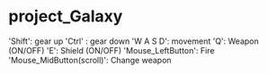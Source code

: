# project_Galaxy

'Shift': gear up 
'Ctrl' : gear down
'W A S D': movement
'Q': Weapon (ON/OFF)
'E': Shield (ON/OFF)
'Mouse_LeftButton': Fire
'Mouse_MidButton(scroll)': Change weapon
